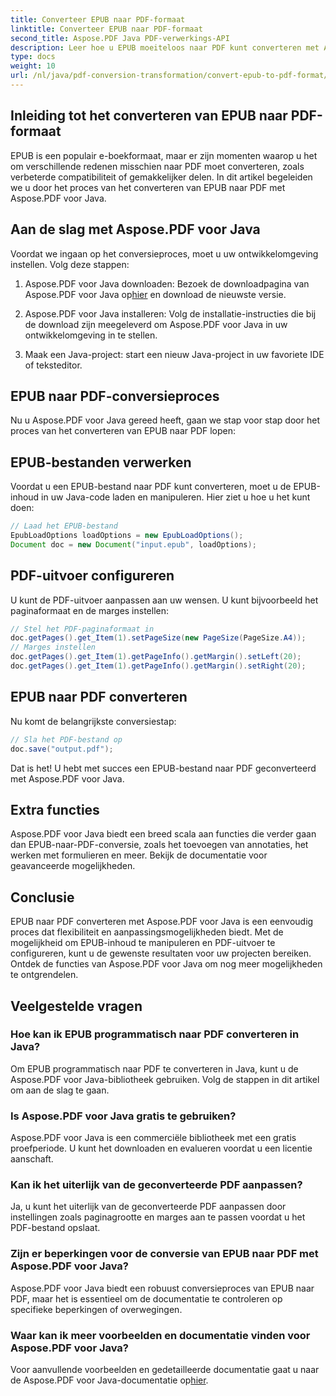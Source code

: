 ```yaml
---
title: Converteer EPUB naar PDF-formaat
linktitle: Converteer EPUB naar PDF-formaat
second_title: Aspose.PDF Java PDF-verwerkings-API
description: Leer hoe u EPUB moeiteloos naar PDF kunt converteren met Aspose.PDF voor Java. Onze stapsgewijze handleiding vereenvoudigt de conversie van EPUB naar PDF.
type: docs
weight: 10
url: /nl/java/pdf-conversion-transformation/convert-epub-to-pdf-format/
---
```


## Inleiding tot het converteren van EPUB naar PDF-formaat

EPUB is een populair e-boekformaat, maar er zijn momenten waarop u het om verschillende redenen misschien naar PDF moet converteren, zoals verbeterde compatibiliteit of gemakkelijker delen. In dit artikel begeleiden we u door het proces van het converteren van EPUB naar PDF met Aspose.PDF voor Java.

## Aan de slag met Aspose.PDF voor Java

Voordat we ingaan op het conversieproces, moet u uw ontwikkelomgeving instellen. Volg deze stappen:

1. Aspose.PDF voor Java downloaden: Bezoek de downloadpagina van Aspose.PDF voor Java op[hier](https://releases.aspose.com/pdf/java/) en download de nieuwste versie.

2. Aspose.PDF voor Java installeren: Volg de installatie-instructies die bij de download zijn meegeleverd om Aspose.PDF voor Java in uw ontwikkelomgeving in te stellen.

3. Maak een Java-project: start een nieuw Java-project in uw favoriete IDE of teksteditor.

## EPUB naar PDF-conversieproces

Nu u Aspose.PDF voor Java gereed heeft, gaan we stap voor stap door het proces van het converteren van EPUB naar PDF lopen:

## EPUB-bestanden verwerken

Voordat u een EPUB-bestand naar PDF kunt converteren, moet u de EPUB-inhoud in uw Java-code laden en manipuleren. Hier ziet u hoe u het kunt doen:

```java
// Laad het EPUB-bestand
EpubLoadOptions loadOptions = new EpubLoadOptions();
Document doc = new Document("input.epub", loadOptions);
```

## PDF-uitvoer configureren

U kunt de PDF-uitvoer aanpassen aan uw wensen. U kunt bijvoorbeeld het paginaformaat en de marges instellen:

```java
// Stel het PDF-paginaformaat in
doc.getPages().get_Item(1).setPageSize(new PageSize(PageSize.A4));
// Marges instellen
doc.getPages().get_Item(1).getPageInfo().getMargin().setLeft(20);
doc.getPages().get_Item(1).getPageInfo().getMargin().setRight(20);
```

## EPUB naar PDF converteren

Nu komt de belangrijkste conversiestap:

```java
// Sla het PDF-bestand op
doc.save("output.pdf");
```

Dat is het! U hebt met succes een EPUB-bestand naar PDF geconverteerd met Aspose.PDF voor Java.

## Extra functies

Aspose.PDF voor Java biedt een breed scala aan functies die verder gaan dan EPUB-naar-PDF-conversie, zoals het toevoegen van annotaties, het werken met formulieren en meer. Bekijk de documentatie voor geavanceerde mogelijkheden.

## Conclusie

EPUB naar PDF converteren met Aspose.PDF voor Java is een eenvoudig proces dat flexibiliteit en aanpassingsmogelijkheden biedt. Met de mogelijkheid om EPUB-inhoud te manipuleren en PDF-uitvoer te configureren, kunt u de gewenste resultaten voor uw projecten bereiken. Ontdek de functies van Aspose.PDF voor Java om nog meer mogelijkheden te ontgrendelen.

## Veelgestelde vragen

### Hoe kan ik EPUB programmatisch naar PDF converteren in Java?

Om EPUB programmatisch naar PDF te converteren in Java, kunt u de Aspose.PDF voor Java-bibliotheek gebruiken. Volg de stappen in dit artikel om aan de slag te gaan.

### Is Aspose.PDF voor Java gratis te gebruiken?

Aspose.PDF voor Java is een commerciële bibliotheek met een gratis proefperiode. U kunt het downloaden en evalueren voordat u een licentie aanschaft.

### Kan ik het uiterlijk van de geconverteerde PDF aanpassen?

Ja, u kunt het uiterlijk van de geconverteerde PDF aanpassen door instellingen zoals paginagrootte en marges aan te passen voordat u het PDF-bestand opslaat.

### Zijn er beperkingen voor de conversie van EPUB naar PDF met Aspose.PDF voor Java?

Aspose.PDF voor Java biedt een robuust conversieproces van EPUB naar PDF, maar het is essentieel om de documentatie te controleren op specifieke beperkingen of overwegingen.

### Waar kan ik meer voorbeelden en documentatie vinden voor Aspose.PDF voor Java?

 Voor aanvullende voorbeelden en gedetailleerde documentatie gaat u naar de Aspose.PDF voor Java-documentatie op[hier](https://reference.aspose.com/pdf/java/).